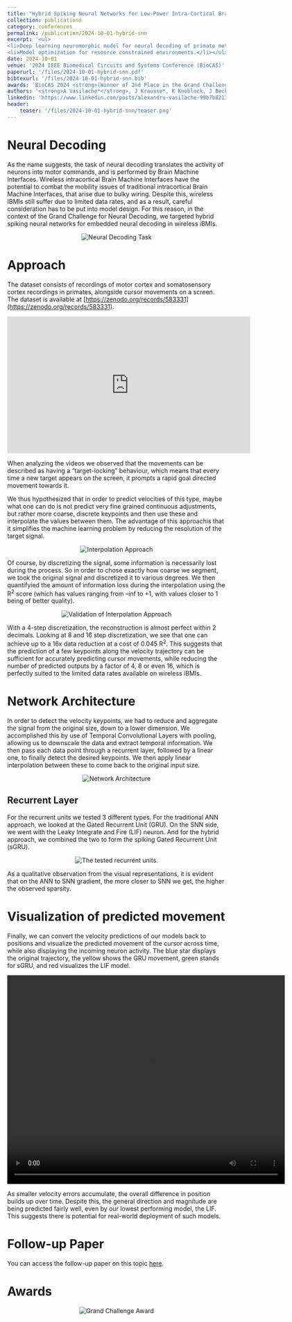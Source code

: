```yaml
---
title: "Hybrid Spiking Neural Networks for Low-Power Intra-Cortical Brain-Machine Interfaces"
collection: publications
category: conferences
permalink: /publication/2024-10-01-hybrid-snn
excerpt: '<ul>
<li>Deep learning neuromorphic model for neural decoding of primate motor commands.</li>
<li>Model optimization for resource constrained environments.</li></ul>'
date: 2024-10-01
venue: '2024 IEEE Biomedical Circuits and Systems Conference (BioCAS)'
paperurl: '/files/2024-10-01-hybrid-snn.pdf'
bibtexurl: '/files/2024-10-01-hybrid-snn.bib'
awards: 'BioCAS 2024 <strong>(Winner of 2nd Place in the Grand Challenge)</strong>'
authors: '<strong>A Vasilache*</strong>, J Krausse*, K Knoblock, J Becker'
linkedin: 'https://www.linkedin.com/posts/alexandru-vasilache-99b7b8213_biocas2024-neuraldecoding-brainmachineinterface-activity-7244721696656498689--krN?utm_source=share&utm_medium=member_desktop&rcm=ACoAADYLuocB_1uEIUwQkpQgukX8aAn-v1Os43E'
header:
    teaser: '/files/2024-10-01-hybrid-snn/teaser.png'
---
```


# Neural Decoding

As the name suggests, the task of neural decoding translates the activity of neurons into motor commands, and is performed by Brain Machine Interfaces.
Wireless intracortical Brain Machine Interfaces have the potential to combat the mobility issues of traditional intracortical Brain Machine Interfaces, that arise due to bulky wiring.
Despite this, wireless IBMIs still suffer due to limited data rates, and as a result, careful consideration has to be put into model design.
For this reason, in the context of the Grand Challenge for Neural Decoding, we targeted hybrid spiking neural networks for embedded neural decoding in wireless iBMIs.

<p align="center">
  <img src="/files/2024-10-01-hybrid-snn/teaser.png" alt="Neural Decoding Task">
</p>


# Approach
The dataset consists of recordings of motor cortex and somatosensory cortex recordings in primates, alongside cursor movements on a screen. The dataset is available at [https://zenodo.org/records/583331](https://zenodo.org/records/583331).

<p align="center">
<iframe width="560" height="315" src="https://www.youtube.com/embed/bPkpdpm03z8" frameborder="0" allow="accelerometer; autoplay; clipboard-write; encrypted-media; gyroscope; picture-in-picture" allowfullscreen></iframe>
</p>

When analyzing the videos we observed that the movements can be described as having a “target-locking” behaviour, which means that every time a new target appears on the screen, it prompts a rapid goal directed movement towards it.

We thus hypothesized that in order to predict velocities of this type, maybe what one can do is not predict very fine grained continuous adjustments, but rather more coarse, discrete keypoints and then use these and interpolate the values between them. The advantage of this approachis that it simplifies the machine learning problem by reducing the resolution of the target signal.

<p align="center">
  <img src="/files/2024-10-01-hybrid-snn/images/interp.jpg" alt="Interpolation Approach">
</p>


Of course, by discretizing the signal, some information is necessarily lost during the process.
So in order to chose exactly how coarse we segment, we took the original signal and discretized it to various degrees. We then quantifyied the amount of information loss during the interpolation using the R<sup>2</sup> score (which has values ranging from –inf to +1, with values closer to 1 being of better quality).

<p align="center">
  <img src="/files/2024-10-01-hybrid-snn/images/interp_val.jpg" alt="Validation of Interpolation Approach">
</p>

With a 4-step discretization, the reconstruction is almost perfect within 2 decimals. Looking at 8 and 16 step discretization, we see that one can achieve up to a 16x data reduction at a cost of 0.045 R<sup>2</sup>. This suggests that the prediction of a few keypoints along the velocity trajectory can be sufficient for accurately predicting cursor movements, while reducing the number of predicted outputs by a factor of 4, 8 or even 16, which is perfectly suited to the limited data rates available on wireless iBMIs.

# Network Architecture

In order to detect the velocity keypoints, we had to reduce and aggregate the signal from the original size, down to a lower dimension. We accomplished this by use of Temporal Convolutional Layers with pooling, allowing us to downscale the data and extract temporal information.
We then pass each data point through a recurrent layer, followed by a linear one, to finally detect the desired keypoints. We then apply linear interpolation between these to come back to the original input size.

<p align="center">
  <img src="/files/2024-10-01-hybrid-snn/images/net.png" alt="Network Architecture">
</p>

## Recurrent Layer
For the recurrent units we tested 3 different types. For the traditional ANN approach, we looked at the Gated Recurrent Unit (GRU). On the SNN side, we went with the Leaky Integrate and Fire (LIF) neuron. And for the hybrid approach, we combined the two to form the spiking Gated Recurrent Unit (sGRU).

<p align="center">
  <img src="/files/2024-10-01-hybrid-snn/images/recs.png" alt="The tested recurrent units.">
</p>

As a qualitative observation from the visual representations, it is evident that on the ANN to SNN gradient, the more closer to SNN we get, the higher the observed sparsity.

# Visualization of predicted movement

Finally, we can convert the velocity predictions of our models back to positions and visualize the predicted movement of the cursor across time, while also displaying the incoming neuron activity. The blue star displays the original trajectory, the yellow shows the GRU movement, green stands for sGRU, and red visualizes the LIF model.

<p align="center">
<video width="640" height="480" controls>
  <source src="{{ '/files/2024-10-01-hybrid-snn/video/vis.mp4' | relative_url }}" type="video/mp4">
  Your browser does not support the video tag.
</video>
</p>

As smaller velocity errors accumulate, the overall difference in position builds up over time. Despite this, the general direction and magnitude are being predicted fairly well, even by our lowest performing model, the LIF. This suggests there is potential for real-world deployment of such models.

# Follow-up Paper
You can access the follow-up paper on this topic [here](/publication/2025-03-01-realtime-snn).

# Awards
<p align="center">
  <img src="/files/2024-10-01-hybrid-snn/images/bpa.png" alt="Grand Challenge Award">
</p>